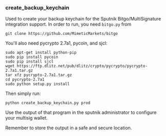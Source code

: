 ### create_backup_keychain

Used to create your backup keychain for the Sputnik Bitgo/MultiSignature integration support.
In order to run, you need `bitgo.py` from

```
git clone https://github.com/MimeticMarkets/bitgo
```

You'll also need pycrypto 2.7a1, pycoin, and sjcl:

```
sudo apt-get install python-pip
sudo pip install pycoin
sudo pip install sjcl
wget https://ftp.dlitz.net/pub/dlitz/crypto/pycrypto/pycrypto-2.7a1.tar.gz
tar xfz pycrypto-2.7a1.tar.gz
cd pycrypto-2.7a1
sudo python setup.py install
```

Then simply run:

```
python create_backup_keychain.py prod
```

Use the output of that program in the sputnik administrator to configure your multisig wallet.

Remember to store the output in a safe and secure location.

